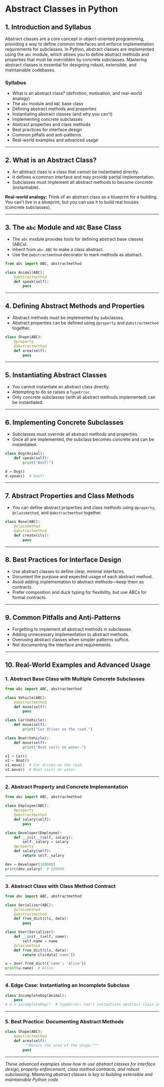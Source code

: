 # Abstract Classes in Python

## 1. Introduction and Syllabus

Abstract classes are a core concept in object-oriented programming, providing a way to define common interfaces and enforce implementation requirements for subclasses. In Python, abstract classes are implemented using the `abc` module, which allows you to define abstract methods and properties that must be overridden by concrete subclasses. Mastering abstract classes is essential for designing robust, extensible, and maintainable codebases.

### Syllabus

- What is an abstract class? (definition, motivation, and real-world analogy)
- The `abc` module and `ABC` base class
- Defining abstract methods and properties
- Instantiating abstract classes (and why you can't)
- Implementing concrete subclasses
- Abstract properties and class methods
- Best practices for interface design
- Common pitfalls and anti-patterns
- Real-world examples and advanced usage

---

## 2. What is an Abstract Class?

- An abstract class is a class that cannot be instantiated directly.
- It defines a common interface and may provide partial implementation.
- Subclasses must implement all abstract methods to become concrete (instantiable).

**Real-world analogy:** Think of an abstract class as a blueprint for a building. You can't live in a blueprint, but you can use it to build real houses (concrete subclasses).

---

## 3. The `abc` Module and `ABC` Base Class

- The `abc` module provides tools for defining abstract base classes (ABCs).
- Inherit from `abc.ABC` to make a class abstract.
- Use the `@abstractmethod` decorator to mark methods as abstract.

```python
from abc import ABC, abstractmethod

class Animal(ABC):
    @abstractmethod
    def speak(self):
        pass
```

---

## 4. Defining Abstract Methods and Properties

- Abstract methods must be implemented by subclasses.
- Abstract properties can be defined using `@property` and `@abstractmethod` together.

```python
class Shape(ABC):
    @property
    @abstractmethod
    def area(self):
        pass
```

---

## 5. Instantiating Abstract Classes

- You cannot instantiate an abstract class directly.
- Attempting to do so raises a `TypeError`.
- Only concrete subclasses (with all abstract methods implemented) can be instantiated.

---

## 6. Implementing Concrete Subclasses

- Subclasses must override all abstract methods and properties.
- Once all are implemented, the subclass becomes concrete and can be instantiated.

```python
class Dog(Animal):
    def speak(self):
        print("Woof!")

d = Dog()
d.speak()  # Woof!
```

---

## 7. Abstract Properties and Class Methods

- You can define abstract properties and class methods using `@property`, `@classmethod`, and `@abstractmethod` together.

```python
class Base(ABC):
    @classmethod
    @abstractmethod
    def create(cls):
        pass
```

---

## 8. Best Practices for Interface Design

- Use abstract classes to define clear, minimal interfaces.
- Document the purpose and expected usage of each abstract method.
- Avoid adding implementation to abstract methods—keep them as contracts.
- Prefer composition and duck typing for flexibility, but use ABCs for formal contracts.

---

## 9. Common Pitfalls and Anti-Patterns

- Forgetting to implement all abstract methods in subclasses.
- Adding unnecessary implementation to abstract methods.
- Overusing abstract classes when simpler patterns suffice.
- Not documenting the interface and requirements.

---

## 10. Real-World Examples and Advanced Usage

### 1. Abstract Base Class with Multiple Concrete Subclasses

```python
from abc import ABC, abstractmethod

class Vehicle(ABC):
    @abstractmethod
    def move(self):
        pass

class Car(Vehicle):
    def move(self):
        print("Car drives on the road.")

class Boat(Vehicle):
    def move(self):
        print("Boat sails on water.")

v1 = Car()
v2 = Boat()
v1.move()  # Car drives on the road.
v2.move()  # Boat sails on water.
```

---

### 2. Abstract Property and Concrete Implementation

```python
from abc import ABC, abstractmethod

class Employee(ABC):
    @property
    @abstractmethod
    def salary(self):
        pass

class Developer(Employee):
    def __init__(self, salary):
        self._salary = salary
    @property
    def salary(self):
        return self._salary

dev = Developer(100000)
print(dev.salary)  # 100000
```

---

### 3. Abstract Class with Class Method Contract

```python
from abc import ABC, abstractmethod

class Serializer(ABC):
    @classmethod
    @abstractmethod
    def from_dict(cls, data):
        pass

class User(Serializer):
    def __init__(self, name):
        self.name = name
    @classmethod
    def from_dict(cls, data):
        return cls(data['name'])

u = User.from_dict({'name': 'Alice'})
print(u.name)  # Alice
```

---

### 4. Edge Case: Instantiating an Incomplete Subclass

```python
class IncompleteDog(Animal):
    pass
# d = IncompleteDog()  # TypeError: Can't instantiate abstract class IncompleteDog with abstract method speak
```

---

### 5. Best Practice: Documenting Abstract Methods

```python
class Shape(ABC):
    @abstractmethod
    def area(self):
        """Return the area of the shape."""
        pass
```

---

*These advanced examples show how to use abstract classes for interface design, property enforcement, class method contracts, and robust subclassing. Mastering abstract classes is key to building extensible and maintainable Python code.*
